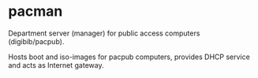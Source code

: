 pacman 
==========

Department server (manager) for public access computers (digibib/pacpub).

Hosts boot and iso-images for pacpub computers, provides DHCP service and acts as Internet gateway.

